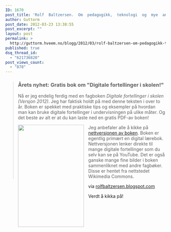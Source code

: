 ```yaml
---
ID: 1670
post_title: 'Rolf  Baltzersen.  Om  pedagogikk,  teknologi  og  mye  annet:  Årets  nyhet:  Gratis  bok  om  &laquo;Digitale  fortellinger  i  skolen!&raquo;'
author: Guttorm
post_date: 2012-03-23 13:38:55
post_excerpt: ""
layout: post
permalink: >
  http://guttorm.hveem.no/blogg/2012/03/rolf-baltzersen-om-pedagogikk-teknologi-og-mye-annet-arets-nyhet-gratis-bok-om-digitale-fortellinger-i-skolen/
published: true
dsq_thread_id:
  - "621736820"
post_views_count:
  - "878"
---
```

<div class='posterous_autopost'><div class="posterous_bookmarklet_entry"> <blockquote class="posterous_long_quote"><h3 class="post-title entry-title">Årets nyhet: Gratis bok om "Digitale fortellinger i skolen!"  </h3>  <p>  </p><div class="post-body entry-content">  Nå er jeg endelig ferdig med en fagboken <i>Digitale fortellinger i skolen (Versjon 2012)</i>. Jeg har faktisk holdt på med denne teksten i over to år. Boken er spekket med praktiske tips og eksempler på hvordan man kan bruke digitale fortellinger i undervisningen på ulike måter. Og det beste av alt er at du kan laste ned en gratis PDF-av boken!<p>    </p><div class="separator" style="clear: both; text-align: center;">  <a href="http://pediapress.com/assets/cover/get_front/?cover_style=nico_11&amp;width=396&amp;subtitle=%28Versjon%202012%29&amp;editor=Rolf%20K.%20Baltzersen&amp;title=Digitale%20fortellinger%20i%20skolen&amp;collection_id=140bd2487cecb8b3373fbb888881dd&amp;cover_color=&amp;title_image=Fil%3ACamp%20fire%20fire%20pit.jpg" style="clear: left; float: left; margin-bottom: 1em; margin-right: 1em;"><img src="http://pediapress.com/assets/cover/get_front/?cover_style=nico_11&width=396&subtitle=%28Versjon%202012%29&editor=Rolf%20K.%20Baltzersen&title=Digitale%20fortellinger%20i%20skolen&collection_id=140bd2487cecb8b3373fbb888881dd&cover_color=&title_image=Fil%3ACamp%20fire%20fire%20pit.jpg" border="0" height="320" width="207" /></a></div>  <p>    </p><p>    </p><p>    </p><p>    </p><p>    </p><p>    </p><p>    </p><p>    </p><p>    Jeg anbefaler alle å kikke på <a href="http://no.wikibooks.org/wiki/Wikib%C3%B8ker:B%C3%B8ker/Digitale_fortellinger_i_skolen_(versjon_2012)">nettversjonen av boken</a>. Boken er egentlig primært en digital lærebok. Nettversjonen lenker direkte til mange digitale fortellinger som du selv kan se på YouTube. Det er også ganske mange fine bilder i boken sammenliknet med andre fagbøker. Disse er hentet fra nettstedet Wikimedia Commons.</p></div></blockquote>    <div class="posterous_quote_citation">via <a href="http://rolfbaltzersen.blogspot.com/2012/03/arets-nyhet-gratis-bok-om-digitale.html?utm_source=twitterfeed&amp;utm_medium=twitter">rolfbaltzersen.blogspot.com</a></div> <p>Verdt å kikka på!</p></div></div>